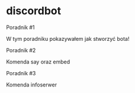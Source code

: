 # discordbot
Poradnik #1


W tym poradniku pokazywałem jak stworzyć bota!



Poradnik #2

Komenda say oraz embed



Poradnik #3

Komenda infoserwer

